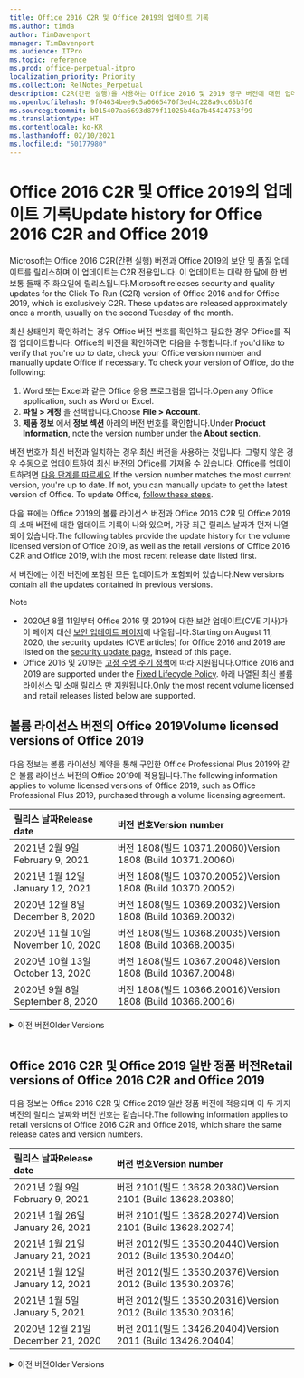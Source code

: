 ```yaml
---
title: Office 2016 C2R 및 Office 2019의 업데이트 기록
ms.author: timda
author: TimDavenport
manager: TimDavenport
ms.audience: ITPro
ms.topic: reference
ms.prod: office-perpetual-itpro
localization_priority: Priority
ms.collection: RelNotes_Perpetual
description: C2R(간편 실행)을 사용하는 Office 2016 및 2019 영구 버전에 대한 업데이트 기록을 IT 전문가에게 제공합니다.
ms.openlocfilehash: 9f04634bee9c5a0665470f3ed4c228a9cc65b3f6
ms.sourcegitcommit: b015407aa6693d879f11025b40a7b45424753f99
ms.translationtype: HT
ms.contentlocale: ko-KR
ms.lasthandoff: 02/10/2021
ms.locfileid: "50177980"
---
```

# <a name="update-history-for-office-2016-c2r-and-office-2019"></a><span data-ttu-id="f16c0-103">Office 2016 C2R 및 Office 2019의 업데이트 기록</span><span class="sxs-lookup"><span data-stu-id="f16c0-103">Update history for Office 2016 C2R and Office 2019</span></span>

<span data-ttu-id="f16c0-p101">Microsoft는 Office 2016 C2R(간편 실행) 버전과 Office 2019의 보안 및 품질 업데이트를 릴리스하며 이 업데이트는 C2R 전용입니다. 이 업데이트는 대략 한 달에 한 번 보통 둘째 주 화요일에 릴리스됩니다.</span><span class="sxs-lookup"><span data-stu-id="f16c0-p101">Microsoft releases security and quality updates for the Click-To-Run (C2R) version of Office 2016 and for Office 2019, which is exclusively C2R. These updates are released approximately once a month, usually on the second Tuesday of the month.</span></span>

<span data-ttu-id="f16c0-p102">최신 상태인지 확인하려는 경우 Office 버전 번호를 확인하고 필요한 경우 Office를 직접 업데이트합니다. Office의 버전을 확인하려면 다음을 수행합니다.</span><span class="sxs-lookup"><span data-stu-id="f16c0-p102">If you'd like to verify that you're up to date, check your Office version number and manually update Office if necessary. To check your version of Office, do the following:</span></span>

  1.    <span data-ttu-id="f16c0-108">Word 또는 Excel과 같은 Office 응용 프로그램을 엽니다.</span><span class="sxs-lookup"><span data-stu-id="f16c0-108">Open any Office application, such as Word or Excel.</span></span>
  2.    <span data-ttu-id="f16c0-109">**파일 > 계정** 을 선택합니다.</span><span class="sxs-lookup"><span data-stu-id="f16c0-109">Choose **File > Account**.</span></span>
  3.    <span data-ttu-id="f16c0-110">**제품 정보** 에서 **정보 섹션** 아래의 버전 번호를 확인합니다.</span><span class="sxs-lookup"><span data-stu-id="f16c0-110">Under **Product Information**, note the version number under the **About section**.</span></span>

<span data-ttu-id="f16c0-p103">버전 번호가 최신 버전과 일치하는 경우 최신 버전을 사용하는 것입니다. 그렇지 않은 경우 수동으로 업데이트하여 최신 버전의 Office를 가져올 수 있습니다. Office를 업데이트하려면 [다음 단계를 따르세요](https://support.office.com/article/2ab296f3-7f03-43a2-8e50-46de917611c5).</span><span class="sxs-lookup"><span data-stu-id="f16c0-p103">If the version number matches the most current version, you're up to date. If not, you can manually update to get the latest version of Office. To update Office, [follow these steps](https://support.office.com/article/2ab296f3-7f03-43a2-8e50-46de917611c5).</span></span>


<span data-ttu-id="f16c0-114">다음 표에는 Office 2019의 볼륨 라이선스 버전과 Office 2016 C2R 및 Office 2019의 소매 버전에 대한 업데이트 기록이 나와 있으며, 가장 최근 릴리스 날짜가 먼저 나열되어 있습니다.</span><span class="sxs-lookup"><span data-stu-id="f16c0-114">The following tables provide the update history for the volume licensed version of Office 2019, as well as the retail versions of Office 2016 C2R and Office 2019, with the most recent release date listed first.</span></span>

<span data-ttu-id="f16c0-115">새 버전에는 이전 버전에 포함된 모든 업데이트가 포함되어 있습니다.</span><span class="sxs-lookup"><span data-stu-id="f16c0-115">New versions contain all the updates contained in previous versions.</span></span>


 > [!NOTE]
> - <span data-ttu-id="f16c0-116">2020년 8월 11일부터 Office 2016 및 2019에 대한 보안 업데이트(CVE 기사)가 이 페이지 대신 [ 보안 업데이트 페이지](https://docs.microsoft.com/officeupdates/microsoft365-apps-security-updates)에 나열됩니다.</span><span class="sxs-lookup"><span data-stu-id="f16c0-116">Starting on August 11, 2020, the security updates (CVE articles) for Office 2016 and 2019 are listed on the [security update page](https://docs.microsoft.com/officeupdates/microsoft365-apps-security-updates), instead of this page.</span></span> 
> - <span data-ttu-id="f16c0-117">Office 2016 및 2019는 [고정 수명 주기 정책](https://docs.microsoft.com/lifecycle/policies/fixed)에 따라 지원됩니다.</span><span class="sxs-lookup"><span data-stu-id="f16c0-117">Office 2016 and 2019 are supported under the [Fixed Lifecycle Policy](https://docs.microsoft.com/lifecycle/policies/fixed).</span></span> <span data-ttu-id="f16c0-118">아래 나열된 최신 볼륨 라이선스 및 소매 릴리스 만 지원됩니다.</span><span class="sxs-lookup"><span data-stu-id="f16c0-118">Only the most recent volume licensed and retail releases listed below are supported.</span></span>


## <a name="volume-licensed-versions-of-office-2019"></a><span data-ttu-id="f16c0-119">볼륨 라이선스 버전의 Office 2019</span><span class="sxs-lookup"><span data-stu-id="f16c0-119">Volume licensed versions of Office 2019</span></span>
<span data-ttu-id="f16c0-120">다음 정보는 볼륨 라이선싱 계약을 통해 구입한 Office Professional Plus 2019와 같은 볼륨 라이선스 버전의 Office 2019에 적용됩니다.</span><span class="sxs-lookup"><span data-stu-id="f16c0-120">The following information applies to volume licensed versions of Office 2019, such as Office Professional Plus 2019, purchased through a volume licensing agreement.</span></span>

[//]: # (VL 테이블 시작 제거 안 함)


|<span data-ttu-id="f16c0-122">**릴리스 날짜**</span><span class="sxs-lookup"><span data-stu-id="f16c0-122">**Release date**</span></span>|<span data-ttu-id="f16c0-123">**버전 번호**</span><span class="sxs-lookup"><span data-stu-id="f16c0-123">**Version number**</span></span>|
|:-----|:-----|
|<span data-ttu-id="f16c0-124">2021년 2월 9일</span><span class="sxs-lookup"><span data-stu-id="f16c0-124">February 9, 2021</span></span>|<span data-ttu-id="f16c0-125">버전 1808(빌드 10371.20060)</span><span class="sxs-lookup"><span data-stu-id="f16c0-125">Version 1808 (Build 10371.20060)</span></span>|
|<span data-ttu-id="f16c0-126">2021년 1월 12일</span><span class="sxs-lookup"><span data-stu-id="f16c0-126">January 12, 2021</span></span>|<span data-ttu-id="f16c0-127">버전 1808(빌드 10370.20052)</span><span class="sxs-lookup"><span data-stu-id="f16c0-127">Version 1808 (Build 10370.20052)</span></span>|
|<span data-ttu-id="f16c0-128">2020년 12월 8일</span><span class="sxs-lookup"><span data-stu-id="f16c0-128">December 8, 2020</span></span>|<span data-ttu-id="f16c0-129">버전 1808(빌드 10369.20032)</span><span class="sxs-lookup"><span data-stu-id="f16c0-129">Version 1808 (Build 10369.20032)</span></span>|
|<span data-ttu-id="f16c0-130">2020년 11월 10일</span><span class="sxs-lookup"><span data-stu-id="f16c0-130">November 10, 2020</span></span>|<span data-ttu-id="f16c0-131">버전 1808(빌드 10368.20035)</span><span class="sxs-lookup"><span data-stu-id="f16c0-131">Version 1808 (Build 10368.20035)</span></span>|
|<span data-ttu-id="f16c0-132">2020년 10월 13일</span><span class="sxs-lookup"><span data-stu-id="f16c0-132">October 13, 2020</span></span>|<span data-ttu-id="f16c0-133">버전 1808(빌드 10367.20048)</span><span class="sxs-lookup"><span data-stu-id="f16c0-133">Version 1808 (Build 10367.20048)</span></span>|
|<span data-ttu-id="f16c0-134">2020년 9월 8일</span><span class="sxs-lookup"><span data-stu-id="f16c0-134">September 8, 2020</span></span>|<span data-ttu-id="f16c0-135">버전 1808(빌드 10366.20016)</span><span class="sxs-lookup"><span data-stu-id="f16c0-135">Version 1808 (Build 10366.20016)</span></span>|


[//]: # (VL TABLE END를 제거하지 마십시오.)

<details>
<summary><span data-ttu-id="f16c0-137">이전 버전</span><span class="sxs-lookup"><span data-stu-id="f16c0-137">Older Versions</span></span></summary>
 

[//]: # (VL 오래된 테이블 시작)을(를) 제거하지 마십시오.


|<span data-ttu-id="f16c0-139">**릴리스 날짜**</span><span class="sxs-lookup"><span data-stu-id="f16c0-139">**Release date**</span></span>|<span data-ttu-id="f16c0-140">**버전 번호**</span><span class="sxs-lookup"><span data-stu-id="f16c0-140">**Version number**</span></span>|
|:-----|:-----|
|<span data-ttu-id="f16c0-141">2020년 8월 11일</span><span class="sxs-lookup"><span data-stu-id="f16c0-141">August 11, 2020</span></span>|<span data-ttu-id="f16c0-142">버전 1808(빌드 10364.20059)</span><span class="sxs-lookup"><span data-stu-id="f16c0-142">Version 1808 (Build 10364.20059)</span></span>|
|<span data-ttu-id="f16c0-143">2020년 7월 14일</span><span class="sxs-lookup"><span data-stu-id="f16c0-143">July 14, 2020</span></span>   |<span data-ttu-id="f16c0-144">버전 1808(빌드 10363.20015)</span><span class="sxs-lookup"><span data-stu-id="f16c0-144">Version 1808 (Build 10363.20015)</span></span>  |
|<span data-ttu-id="f16c0-145">2020년 6월 9일</span><span class="sxs-lookup"><span data-stu-id="f16c0-145">June 9, 2020</span></span>   |<span data-ttu-id="f16c0-146">버전 1808(빌드 10361.20002)</span><span class="sxs-lookup"><span data-stu-id="f16c0-146">Version 1808 (Build 10361.20002)</span></span>  |
|<span data-ttu-id="f16c0-147">2020년 5월 12일</span><span class="sxs-lookup"><span data-stu-id="f16c0-147">May 12, 2020</span></span>   |<span data-ttu-id="f16c0-148">버전 1808(빌드 10359.20023)</span><span class="sxs-lookup"><span data-stu-id="f16c0-148">Version 1808 (Build 10359.20023)</span></span>  |
|<span data-ttu-id="f16c0-149">2020년 4월 14일</span><span class="sxs-lookup"><span data-stu-id="f16c0-149">April 14, 2020</span></span>   |<span data-ttu-id="f16c0-150">버전 1808(빌드 10358.20061)</span><span class="sxs-lookup"><span data-stu-id="f16c0-150">Version 1808 (Build 10358.20061)</span></span>  |
|<span data-ttu-id="f16c0-151">2020년 3월 10일</span><span class="sxs-lookup"><span data-stu-id="f16c0-151">March 10, 2020</span></span>   |<span data-ttu-id="f16c0-152">버전 1808 (빌드 10357.20081)</span><span class="sxs-lookup"><span data-stu-id="f16c0-152">Version 1808 (Build 10357.20081)</span></span>  |
|<span data-ttu-id="f16c0-153">2020년 2월 11일</span><span class="sxs-lookup"><span data-stu-id="f16c0-153">February 11, 2020</span></span>   |<span data-ttu-id="f16c0-154">버전 1808 (빌드 10356.20006)</span><span class="sxs-lookup"><span data-stu-id="f16c0-154">Version 1808 (Build 10356.20006)</span></span>  |


[//]: # (VL 오래된 테이블 종료)를 제거하지 마십시오.

</details>


<br/>

## <a name="retail-versions-of-office-2016-c2r-and-office-2019"></a><span data-ttu-id="f16c0-156">Office 2016 C2R 및 Office 2019 일반 정품 버전</span><span class="sxs-lookup"><span data-stu-id="f16c0-156">Retail versions of Office 2016 C2R and Office 2019</span></span>
<span data-ttu-id="f16c0-157">다음 정보는 Office 2016 C2R 및 Office 2019 일반 정품 버전에 적용되며 이 두 가지 버전의 릴리스 날짜와 버전 번호는 같습니다.</span><span class="sxs-lookup"><span data-stu-id="f16c0-157">The following information applies to retail versions of Office 2016 C2R and Office 2019, which share the same release dates and version numbers.</span></span>

[//]: # (VL 테이블 시작 제거 안 함)


|<span data-ttu-id="f16c0-159">**릴리스 날짜**</span><span class="sxs-lookup"><span data-stu-id="f16c0-159">**Release date**</span></span>|<span data-ttu-id="f16c0-160">**버전 번호**</span><span class="sxs-lookup"><span data-stu-id="f16c0-160">**Version number**</span></span>|
|:-----|:-----|
|<span data-ttu-id="f16c0-161">2021년 2월 9일</span><span class="sxs-lookup"><span data-stu-id="f16c0-161">February 9, 2021</span></span>|<span data-ttu-id="f16c0-162">버전 2101(빌드 13628.20380)</span><span class="sxs-lookup"><span data-stu-id="f16c0-162">Version 2101 (Build 13628.20380)</span></span>|
|<span data-ttu-id="f16c0-163">2021년 1월 26일</span><span class="sxs-lookup"><span data-stu-id="f16c0-163">January 26, 2021</span></span>|<span data-ttu-id="f16c0-164">버전 2101(빌드 13628.20274)</span><span class="sxs-lookup"><span data-stu-id="f16c0-164">Version 2101 (Build 13628.20274)</span></span>|
|<span data-ttu-id="f16c0-165">2021년 1월 21일</span><span class="sxs-lookup"><span data-stu-id="f16c0-165">January 21, 2021</span></span>|<span data-ttu-id="f16c0-166">버전 2012(빌드 13530.20440)</span><span class="sxs-lookup"><span data-stu-id="f16c0-166">Version 2012 (Build 13530.20440)</span></span>|
|<span data-ttu-id="f16c0-167">2021년 1월 12일</span><span class="sxs-lookup"><span data-stu-id="f16c0-167">January 12, 2021</span></span>|<span data-ttu-id="f16c0-168">버전 2012(빌드 13530.20376)</span><span class="sxs-lookup"><span data-stu-id="f16c0-168">Version 2012 (Build 13530.20376)</span></span>|
|<span data-ttu-id="f16c0-169">2021년 1월 5일</span><span class="sxs-lookup"><span data-stu-id="f16c0-169">January 5, 2021</span></span>|<span data-ttu-id="f16c0-170">버전 2012(빌드 13530.20316)</span><span class="sxs-lookup"><span data-stu-id="f16c0-170">Version 2012 (Build 13530.20316)</span></span>|
|<span data-ttu-id="f16c0-171">2020년 12월 21일</span><span class="sxs-lookup"><span data-stu-id="f16c0-171">December 21, 2020</span></span>|<span data-ttu-id="f16c0-172">버전 2011(빌드 13426.20404)</span><span class="sxs-lookup"><span data-stu-id="f16c0-172">Version 2011 (Build 13426.20404)</span></span>|


[//]: # (VL 테이블 시작 제거 안 함)

<details>
<summary><span data-ttu-id="f16c0-174">이전 버전</span><span class="sxs-lookup"><span data-stu-id="f16c0-174">Older Versions</span></span></summary>
 

[//]: # (VL 테이블 시작 제거 안 함)


|<span data-ttu-id="f16c0-176">**릴리스 날짜**</span><span class="sxs-lookup"><span data-stu-id="f16c0-176">**Release date**</span></span>|<span data-ttu-id="f16c0-177">**버전 번호**</span><span class="sxs-lookup"><span data-stu-id="f16c0-177">**Version number**</span></span>|
|:-----|:-----|
|<span data-ttu-id="f16c0-178">2020년 12월 8일</span><span class="sxs-lookup"><span data-stu-id="f16c0-178">December 8, 2020</span></span>|<span data-ttu-id="f16c0-179">버전 2011(빌드 13426.20332)</span><span class="sxs-lookup"><span data-stu-id="f16c0-179">Version 2011 (Build 13426.20332)</span></span>|
|<span data-ttu-id="f16c0-180">2020년 12월 2일</span><span class="sxs-lookup"><span data-stu-id="f16c0-180">December 2, 2020</span></span>|<span data-ttu-id="f16c0-181">버전 2011(빌드 13426.20308)</span><span class="sxs-lookup"><span data-stu-id="f16c0-181">Version 2011 (Build 13426.20308)</span></span>|
|<span data-ttu-id="f16c0-182">2020년 11월 30일</span><span class="sxs-lookup"><span data-stu-id="f16c0-182">November 30, 2020</span></span>|<span data-ttu-id="f16c0-183">버전 2011(빌드 13426.20294)</span><span class="sxs-lookup"><span data-stu-id="f16c0-183">Version 2011 (Build 13426.20294)</span></span>|
|<span data-ttu-id="f16c0-184">2020년 11월 23일</span><span class="sxs-lookup"><span data-stu-id="f16c0-184">November 23, 2020</span></span>|<span data-ttu-id="f16c0-185">버전 2011(빌드 13426.20274)</span><span class="sxs-lookup"><span data-stu-id="f16c0-185">Version 2011 (Build 13426.20274)</span></span>|
|<span data-ttu-id="f16c0-186">2020년 11월 17일</span><span class="sxs-lookup"><span data-stu-id="f16c0-186">November 17, 2020</span></span>|<span data-ttu-id="f16c0-187">버전 2010(빌드 13328.20408)</span><span class="sxs-lookup"><span data-stu-id="f16c0-187">Version 2010 (Build 13328.20408)</span></span>|
|<span data-ttu-id="f16c0-188">2020년 11월 10일</span><span class="sxs-lookup"><span data-stu-id="f16c0-188">November 10, 2020</span></span>|<span data-ttu-id="f16c0-189">버전 2010(빌드 13328.20356)</span><span class="sxs-lookup"><span data-stu-id="f16c0-189">Version 2010 (Build 13328.20356)</span></span>|
|<span data-ttu-id="f16c0-190">2020년 10월 27일</span><span class="sxs-lookup"><span data-stu-id="f16c0-190">October 27, 2020</span></span>|<span data-ttu-id="f16c0-191">버전 2010(빌드 13328.20292)</span><span class="sxs-lookup"><span data-stu-id="f16c0-191">Version 2010 (Build 13328.20292)</span></span>|
|<span data-ttu-id="f16c0-192">2020년 10월 21일</span><span class="sxs-lookup"><span data-stu-id="f16c0-192">October 21, 2020</span></span>|<span data-ttu-id="f16c0-193">버전 2009(빌드 13231.20418)</span><span class="sxs-lookup"><span data-stu-id="f16c0-193">Version 2009 (Build 13231.20418)</span></span>|
|<span data-ttu-id="f16c0-194">2020년 10월 13일</span><span class="sxs-lookup"><span data-stu-id="f16c0-194">October 13, 2020</span></span>|<span data-ttu-id="f16c0-195">버전 2009(빌드 13231.20390)</span><span class="sxs-lookup"><span data-stu-id="f16c0-195">Version 2009 (Build 13231.20390)</span></span>|
|<span data-ttu-id="f16c0-196">2020년 10월 8일</span><span class="sxs-lookup"><span data-stu-id="f16c0-196">October 8, 2020</span></span>|<span data-ttu-id="f16c0-197">버전 2009(빌드 13231.20368)</span><span class="sxs-lookup"><span data-stu-id="f16c0-197">Version 2009 (Build 13231.20368)</span></span>|
|<span data-ttu-id="f16c0-198">2020년 9월 28일</span><span class="sxs-lookup"><span data-stu-id="f16c0-198">September 28, 2020</span></span>|<span data-ttu-id="f16c0-199">버전 2009(빌드 13231.20262)</span><span class="sxs-lookup"><span data-stu-id="f16c0-199">Version 2009 (Build 13231.20262)</span></span>|
|<span data-ttu-id="f16c0-200">2020년 9월 22일</span><span class="sxs-lookup"><span data-stu-id="f16c0-200">September 22, 2020</span></span>|<span data-ttu-id="f16c0-201">버전 2008(빌드 13127.20508)</span><span class="sxs-lookup"><span data-stu-id="f16c0-201">Version 2008 (Build 13127.20508)</span></span>|
|<span data-ttu-id="f16c0-202">2020년 9월 9일</span><span class="sxs-lookup"><span data-stu-id="f16c0-202">September 9, 2020</span></span>|<span data-ttu-id="f16c0-203">버전 2008(빌드 13127.20408)</span><span class="sxs-lookup"><span data-stu-id="f16c0-203">Version 2008 (Build 13127.20408)</span></span>|
|<span data-ttu-id="f16c0-204">2020년 8월 31일</span><span class="sxs-lookup"><span data-stu-id="f16c0-204">August 31, 2020</span></span>|<span data-ttu-id="f16c0-205">버전 2008(빌드 13127.20296)</span><span class="sxs-lookup"><span data-stu-id="f16c0-205">Version 2008 (Build 13127.20296)</span></span>|
|<span data-ttu-id="f16c0-206">2020년 8월 25일</span><span class="sxs-lookup"><span data-stu-id="f16c0-206">August 25, 2020</span></span>|<span data-ttu-id="f16c0-207">버전 2007(빌드 13029.20460)</span><span class="sxs-lookup"><span data-stu-id="f16c0-207">Version 2007 (Build 13029.20460)</span></span>|
|<span data-ttu-id="f16c0-208">2020년 8월 11일</span><span class="sxs-lookup"><span data-stu-id="f16c0-208">August 11, 2020</span></span>|<span data-ttu-id="f16c0-209">버전 2007(빌드 13029.20344)</span><span class="sxs-lookup"><span data-stu-id="f16c0-209">Version 2007 (Build 13029.20344)</span></span>|
|<span data-ttu-id="f16c0-210">2020년 7월 30일</span><span class="sxs-lookup"><span data-stu-id="f16c0-210">July 30, 2020</span></span>|<span data-ttu-id="f16c0-211">버전 2007(빌드 13029.20308)</span><span class="sxs-lookup"><span data-stu-id="f16c0-211">Version 2007 (Build 13029.20308)</span></span>  |
|<span data-ttu-id="f16c0-212">2020년 7월 28일</span><span class="sxs-lookup"><span data-stu-id="f16c0-212">July 28, 2020</span></span>|<span data-ttu-id="f16c0-213">버전 2006(빌드 13001.20498)</span><span class="sxs-lookup"><span data-stu-id="f16c0-213">Version 2006 (Build 13001.20498)</span></span>  |
|<span data-ttu-id="f16c0-214">2020년 7월 14일</span><span class="sxs-lookup"><span data-stu-id="f16c0-214">July 14, 2020</span></span>|<span data-ttu-id="f16c0-215">버전 2006(빌드 13001.20384)</span><span class="sxs-lookup"><span data-stu-id="f16c0-215">Version 2006 (Build 13001.20384)</span></span>  |
|<span data-ttu-id="f16c0-216">2020년 6월 30일</span><span class="sxs-lookup"><span data-stu-id="f16c0-216">June 30, 2020</span></span>|<span data-ttu-id="f16c0-217">버전 2006(빌드 13001.20266)</span><span class="sxs-lookup"><span data-stu-id="f16c0-217">Version 2006 (Build 13001.20266)</span></span>  |
|<span data-ttu-id="f16c0-218">2020년 6월 24일</span><span class="sxs-lookup"><span data-stu-id="f16c0-218">June 24, 2020</span></span>|<span data-ttu-id="f16c0-219">버전 2005(빌드 12827.20470)</span><span class="sxs-lookup"><span data-stu-id="f16c0-219">Version 2005 (Build 12827.20470)</span></span>  |
|<span data-ttu-id="f16c0-220">2020년 6월 9일</span><span class="sxs-lookup"><span data-stu-id="f16c0-220">June 9, 2020</span></span>|<span data-ttu-id="f16c0-221">버전 2005(빌드 12827.20336)</span><span class="sxs-lookup"><span data-stu-id="f16c0-221">Version 2005 (Build 12827.20336)</span></span>  |
|<span data-ttu-id="f16c0-222">2020년 6월 2일</span><span class="sxs-lookup"><span data-stu-id="f16c0-222">June 2, 2020</span></span>|<span data-ttu-id="f16c0-223">버전 2005(빌드 12827.20268)</span><span class="sxs-lookup"><span data-stu-id="f16c0-223">Version 2005 (Build 12827.20268)</span></span>  |
|<span data-ttu-id="f16c0-224">2020년 5월 21일</span><span class="sxs-lookup"><span data-stu-id="f16c0-224">May 21, 2020</span></span>|<span data-ttu-id="f16c0-225">버전 2004(빌드 12730.20352)</span><span class="sxs-lookup"><span data-stu-id="f16c0-225">Version 2004 (Build 12730.20352)</span></span>  |
|<span data-ttu-id="f16c0-226">2020년 5월 12일</span><span class="sxs-lookup"><span data-stu-id="f16c0-226">May 12, 2020</span></span>|<span data-ttu-id="f16c0-227">버전 2004(버전 12730.20270)</span><span class="sxs-lookup"><span data-stu-id="f16c0-227">Version 2004 (Build 12730.20270)</span></span>  |
|<span data-ttu-id="f16c0-228">2020년 5월 4일</span><span class="sxs-lookup"><span data-stu-id="f16c0-228">May 4, 2020</span></span>|<span data-ttu-id="f16c0-229">버전 2004(빌드 12730.20250)</span><span class="sxs-lookup"><span data-stu-id="f16c0-229">Version 2004 (Build 12730.20250)</span></span>  |
|<span data-ttu-id="f16c0-230">2020년 4월 29일</span><span class="sxs-lookup"><span data-stu-id="f16c0-230">April 29, 2020</span></span>|<span data-ttu-id="f16c0-231">버전 2004(빌드 12730.20236)</span><span class="sxs-lookup"><span data-stu-id="f16c0-231">Version 2004 (Build 12730.20236)</span></span>  |
|<span data-ttu-id="f16c0-232">2020년 4월 15일</span><span class="sxs-lookup"><span data-stu-id="f16c0-232">April 15, 2020</span></span>|<span data-ttu-id="f16c0-233">버전 2003(빌드 12624.20466)</span><span class="sxs-lookup"><span data-stu-id="f16c0-233">Version 2003 (Build 12624.20466)</span></span>  |
|<span data-ttu-id="f16c0-234">2020년 4월 14일</span><span class="sxs-lookup"><span data-stu-id="f16c0-234">April 14, 2020</span></span>|<span data-ttu-id="f16c0-235">버전 2003(빌드 12624.20442)</span><span class="sxs-lookup"><span data-stu-id="f16c0-235">Version 2003 (Build 12624.20442)</span></span>  |
|<span data-ttu-id="f16c0-236">2020년 3월 31일</span><span class="sxs-lookup"><span data-stu-id="f16c0-236">March 31, 2020</span></span>|<span data-ttu-id="f16c0-237">버전 2003(빌드 12624.20382)</span><span class="sxs-lookup"><span data-stu-id="f16c0-237">Version 2003 (Build 12624.20382)</span></span>  |
|<span data-ttu-id="f16c0-238">2020년 3월 25일</span><span class="sxs-lookup"><span data-stu-id="f16c0-238">March 25, 2020</span></span>|<span data-ttu-id="f16c0-239">버전 2003 (빌드 12624.20320)</span><span class="sxs-lookup"><span data-stu-id="f16c0-239">Version 2003 (Build 12624.20320)</span></span>  |
|<span data-ttu-id="f16c0-240">2020년 3월 10일</span><span class="sxs-lookup"><span data-stu-id="f16c0-240">March 10, 2020</span></span>|<span data-ttu-id="f16c0-241">버전 2002 (빌드 12527.20278)</span><span class="sxs-lookup"><span data-stu-id="f16c0-241">Version 2002 (Build 12527.20278)</span></span>  |
|<span data-ttu-id="f16c0-242">2020년 3월 1일</span><span class="sxs-lookup"><span data-stu-id="f16c0-242">March 1, 2020</span></span>   |<span data-ttu-id="f16c0-243">버전 2002 (빌드 12527.20242)</span><span class="sxs-lookup"><span data-stu-id="f16c0-243">Version 2002 (Build 12527.20242)</span></span>  |


[//]: # (VL 테이블 종료제거 안 함)


</details>






